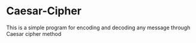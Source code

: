# Caesar-Cipher
This is a simple program for encoding and decoding any message through Caesar cipher method
